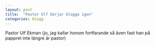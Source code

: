 ```yaml
---
layout: post
title:  "Pastor Ulf börjar blogga igen"
categories: blogg
---
```


Pastor Ulf Ekman (jo, jag kallar honom fortfarande så även fast han på pappret inte längre är pastor) 
